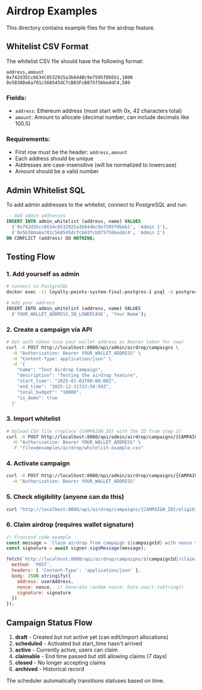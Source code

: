 # Airdrop Examples

This directory contains example files for the airdrop feature.

## Whitelist CSV Format

The whitelist CSV file should have the following format:

```csv
address,amount
0x742d35Cc6634C0532925a3b844Bc9e7595f0bEb1,1000
0x5B38Da6a701c568545dCfcB03FcB875f56beddC4,500
```

### Fields:
- `address`: Ethereum address (must start with 0x, 42 characters total)
- `amount`: Amount to allocate (decimal number, can include decimals like 100.5)

### Requirements:
- First row must be the header: `address,amount`
- Each address should be unique
- Addresses are case-insensitive (will be normalized to lowercase)
- Amount should be a valid number

## Admin Whitelist SQL

To add admin addresses to the whitelist, connect to PostgreSQL and run:

```sql
-- Add admin addresses
INSERT INTO admin_whitelist (address, name) VALUES
  ('0x742d35cc6634c0532925a3b844bc9e7595f0beb1', 'Admin 1'),
  ('0x5b38da6a701c568545dcfcb03fcb875f56beddc4', 'Admin 2')
ON CONFLICT (address) DO NOTHING;
```

## Testing Flow

### 1. Add yourself as admin
```bash
# Connect to PostgreSQL
docker exec -it loyalty-points-system-final-postgres-1 psql -U postgres -d loyalty_points

# Add your address
INSERT INTO admin_whitelist (address, name) VALUES
  ('YOUR_WALLET_ADDRESS_IN_LOWERCASE', 'Your Name');
```

### 2. Create a campaign via API

```bash
# Get auth token (use your wallet address as Bearer token for now)
curl -X POST http://localhost:8080/api/admin/airdrop/campaigns \
  -H "Authorization: Bearer YOUR_WALLET_ADDRESS" \
  -H "Content-Type: application/json" \
  -d '{
    "name": "Test Airdrop Campaign",
    "description": "Testing the airdrop feature",
    "start_time": "2025-01-01T00:00:00Z",
    "end_time": "2025-12-31T23:59:59Z",
    "total_budget": "10000",
    "is_demo": true
  }'
```

### 3. Import whitelist

```bash
# Upload CSV file (replace {CAMPAIGN_ID} with the ID from step 2)
curl -X POST http://localhost:8080/api/admin/airdrop/campaigns/{CAMPAIGN_ID}/allocations/import \
  -H "Authorization: Bearer YOUR_WALLET_ADDRESS" \
  -F "file=@examples/airdrop/whitelist-example.csv"
```

### 4. Activate campaign

```bash
curl -X POST http://localhost:8080/api/admin/airdrop/campaigns/{CAMPAIGN_ID}/activate \
  -H "Authorization: Bearer YOUR_WALLET_ADDRESS"
```

### 5. Check eligibility (anyone can do this)

```bash
curl "http://localhost:8080/api/airdrop/campaigns/{CAMPAIGN_ID}/eligibility?address=0x742d35Cc6634C0532925a3b844Bc9e7595f0bEb1"
```

### 6. Claim airdrop (requires wallet signature)

```javascript
// Frontend code example
const message = `Claim airdrop from campaign ${campaignId} with nonce ${nonce}`;
const signature = await signer.signMessage(message);

fetch(`http://localhost:8080/api/airdrop/campaigns/${campaignId}/claim`, {
  method: 'POST',
  headers: { 'Content-Type': 'application/json' },
  body: JSON.stringify({
    address: userAddress,
    nonce: nonce,  // Generate random nonce: Date.now().toString()
    signature: signature
  })
});
```

## Campaign Status Flow

1. **draft** - Created but not active yet (can edit/import allocations)
2. **scheduled** - Activated but start_time hasn't arrived
3. **active** - Currently active, users can claim
4. **claimable** - End time passed but still allowing claims (7 days)
5. **closed** - No longer accepting claims
6. **archived** - Historical record

The scheduler automatically transitions statuses based on time.
